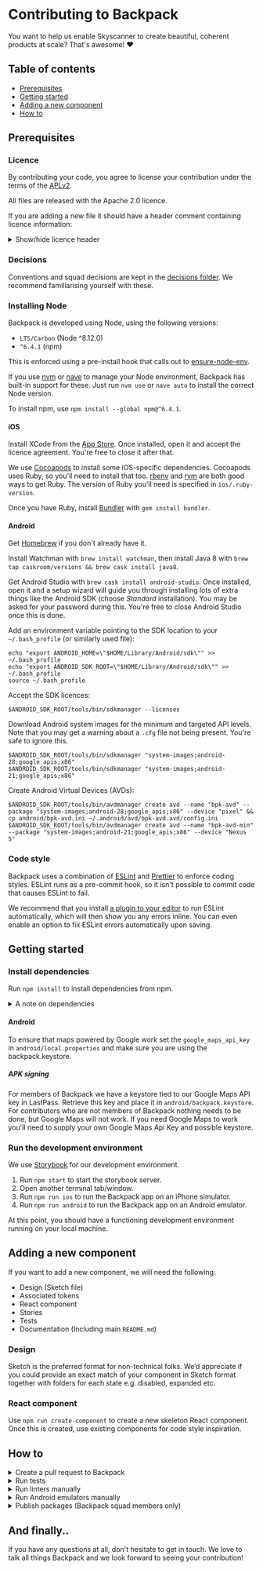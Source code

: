 # Contributing to Backpack

You want to help us enable Skyscanner to create beautiful, coherent products at scale? That's awesome! :heart:

## Table of contents

* [Prerequisites](#prerequisites)
* [Getting started](#getting-started)
* [Adding a new component](#adding-a-new-component)
* [How to](#how-to)

## Prerequisites

### Licence

By contributing your code, you agree to license your contribution under the terms of the [APLv2](./LICENSE).

All files are released with the Apache 2.0 licence.

If you are adding a new file it should have a header comment containing licence information:

<details>
<summary>Show/hide licence header</summary>

```
Backpack - Skyscanner's Design System

Copyright 2018 Skyscanner Ltd

Licensed under the Apache License, Version 2.0 (the "License");
you may not use this file except in compliance with the License.
You may obtain a copy of the License at

  http://www.apache.org/licenses/LICENSE-2.0

Unless required by applicable law or agreed to in writing, software
distributed under the License is distributed on an "AS IS" BASIS,
WITHOUT WARRANTIES OR CONDITIONS OF ANY KIND, either express or implied.
See the License for the specific language governing permissions and
limitations under the License.
```

</details>

### Decisions

Conventions and squad decisions are kept in the [decisions folder](/decisions). We recommend familiarising yourself with these.

### Installing Node

Backpack is developed using Node, using the following versions:

* `LTS/Carbon` (Node ^8.12.0)
* `^6.4.1` (npm)

This is enforced using a pre-install hook that calls out to [ensure-node-env](https://github.com/Skyscanner/ensure-node-env).

If you use [nvm](https://github.com/creationix/nvm) or [nave](https://github.com/isaacs/nave) to manage your Node environment, Backpack has built-in support for these. Just run `nvm use` or `nave auto` to install the correct Node version.

To install npm, use `npm install --global npm@^6.4.1`.

#### iOS

Install XCode from the [App Store](https://itunes.apple.com/gb/app/xcode/id497799835?mt=12). Once installed, open it and accept the licence agreement. You're free to close it after that.

We use [Cocoapods](https://cocoapods.org) to install some iOS-specific dependencies. Cocoapods uses Ruby, so you'll need to install that too. [rbenv](https://github.com/rbenv/rbenv) and [rvm](https://rvm.io/) are both good ways to get Ruby. The version of Ruby you'll need is specified in `ios/.ruby-version`.

Once you have Ruby, install [Bundler](https://bundler.io) with `gem install bundler`.

#### Android

Get [Homebrew](https://brew.sh/) if you don't already have it.

Install Watchman with `brew install watchman`, then install Java 8 with `brew tap caskroom/versions && brew cask install java8`.

Get Android Studio with `brew cask install android-studio`. Once installed, open it and a setup wizard will guide you through installing lots of extra things like the Android SDK (choose *Standard* installation). You may be asked for your password during this. You're free to close Android Studio once this is done.

Add an environment variable pointing to the SDK location to your `~/.bash_profile`
(or similarly used file):

```
echo "export ANDROID_HOME=\"$HOME/Library/Android/sdk\"" >> ~/.bash_profile
echo "export ANDROID_SDK_ROOT=\"$HOME/Library/Android/sdk\"" >> ~/.bash_profile
source ~/.bash_profile
```

Accept the SDK licences:

```
$ANDROID_SDK_ROOT/tools/bin/sdkmanager --licenses
```

Download Android system images for the minimum and targeted API levels. Note that you may get a warning about a `.cfg` file not being present. You're safe to ignore this.

```
$ANDROID_SDK_ROOT/tools/bin/sdkmanager "system-images;android-28;google_apis;x86"
$ANDROID_SDK_ROOT/tools/bin/sdkmanager "system-images;android-21;google_apis;x86"
```
Create Android Virtual Devices (AVDs):

```
$ANDROID_SDK_ROOT/tools/bin/avdmanager create avd --name "bpk-avd" --package "system-images;android-28;google_apis;x86" --device "pixel" && cp android/bpk-avd.ini ~/.android/avd/bpk-avd.avd/config.ini
$ANDROID_SDK_ROOT/tools/bin/avdmanager create avd --name "bpk-avd-min" --package "system-images;android-21;google_apis;x86" --device "Nexus 5"
```

### Code style

Backpack uses a combination of [ESLint](https://eslint.org) and [Prettier](https://prettier.io) to enforce coding styles. ESLint runs as a pre-commit hook, so it isn't possible to commit code that causes ESLint to fail.

We recommend that you install [a plugin to your editor](https://eslint.org/docs/user-guide/integrations#editors) to run ESLint automatically, which will then show you any errors inline. You can even enable an option to fix ESLint errors automatically upon saving.

## Getting started

### Install dependencies

Run `npm install` to install dependencies from npm.

<details>
<summary>A note on dependencies</summary>

Backpack is a multi-package repository, also known as a monorepo. This means that instead of having one code repository for each npm package, we manage them all inside this single repository.

We use [Lerna](https://lernajs.io) to achieve this. Lerna links packages together inside this repo by 'bootstrapping'.

When you run `npm install`, Lerna is bootstrapped automatically as a post-install hook. However, if you change dependencies within a package, you will need to run Lerna manually with `npm run bootstrap`.

</details>

#### Android

To ensure that maps powered by Google work set the `google_maps_api_key` in `android/local.properties` and make sure you are using the backpack.keystore.

##### APK signing

For members of Backpack we have a keystore tied to our Google Maps API key in LastPass. Retrieve this key and place it in `android/backpack.keystore`. For contributors who are not members of Backpack nothing needs to be done, but Google Maps will not work. If you need Google Maps to work you'll need to supply your own Google Maps Api Key and possible keystore.

### Run the development environment

We use [Storybook](https://storybook.js.org/) for our development environment.

1. Run `npm start` to start the storybook server.
2. Open another terminal tab/window.
3. Run `npm run ios` to run the Backpack app on an iPhone simulator.
4. Run `npm run android` to run the Backpack app on an Android emulator.

At this point, you should have a functioning development environment running on your local machine.

## Adding a new component

If you want to add a new component, we will need the following:

- Design (Sketch file)
- Associated tokens
- React component
- Stories
- Tests
- Documentation (Including main `README.md`)

### Design

Sketch is the preferred format for non-technical folks. We’d appreciate if you could provide an exact match of your component in Sketch format together with folders for each state e.g. disabled, expanded etc.

### React component

Use `npm run create-component` to create a new skeleton React component. Once this is created, use existing components for code style inspiration.

## How to

<details>
<summary>Create a pull request to Backpack</summary>

For anything non-trivial, we strongly recommend speaking to somebody from Backpack squad before starting work on a PR. This lets us pass on any advice or knowledge we already have about the work you're proposing. It might even be something we're already working on. After this, follow the steps below.

1. [Fork the repository](https://github.com/Skyscanner/backpack-react-native/fork).
2. Create a new branch.
3. Make your changes.
4. Commit and push your new branch.
5. Submit a [pull request](https://github.com/Skyscanner/backpack-react-native/pulls).
6. Notify someone in Backpack squad or drop a note in #backpack.

Bear in mind that small, incremental pull requests are likely to be reviewed faster.

</details>

<details>
<summary>Run tests</summary>

`npm test` will run all tests. It will pick up any files that end in `-test.js`, so you don't need to do anything to make Jest pick them up.

You can also run the tests in 'watch mode', which means the process will continually run and run tests every time files change. Use `npm run jest:watch` to do this.

</details>

</details>

<details>
<summary>Run linters manually</summary>

* `npm run lint` to lint JS.
* `npm run lint:fix` to lint and try to automatically fix any errors.

</details>

<details>
<summary>Run Android emulators manually</summary>

The setup process detailed in *[Prerequisites](#prerequisites)* created two Android emulators. One with API version 27 and another with 21.

To run these manually, run `npm run android:emulator` or `npm run android:emulator:min` to run API versions 27 and 21 respectively.

</details>

<details>
<summary>Publish packages (Backpack squad members only)</summary>

- Update the [unreleased changelog](/unreleased.md) with every package that has changed, separating out breaking changes (*major*), additions (*minor*) and fixes (*patch*) changes (you should see examples of this in previous entries of the [changelog](/changelog.md)).
  - Some useful commands for determining "what's changed?":
    - `npm run lerna updated`
    - `npm run lerna diff <package-name>`
- Make sure you are an owner of the npm packages (speak to a member of the Backpack squad).
- **Run `npm run release`** (this will run `lerna publish`). Do not run `npm publish`.
- You’ll be asked to specify a new version for every package that has changed. Options are *patch*, *minor* or *major*. These should directly align to the entries you put in the [unreleased changelog](/unreleased.md) in step 1.
- You’ll be asked at the end to confirm. Note you can still exit without making these changes.
- Move entries from [unreleased.md](/unreleased.md) to the [changelog](/changelog.md). Update the package versions for the new changes, and group them under a title with today’s date and a brief summary of what has changed.
- Commit and push to master.

Be aware that if `bpk-tokens` has changed, *all* packages in the repository will be updated as they all depend on `bpk-tokens`. Changing an existing token is almost always worth a "major" release, whereas adding a new token is usually a "minor" release.

When a component is released for the first time on npm, remember to add the component to the Skyscanner organisation through the [npm UI](https://www.npmjs.com/settings/skyscanner/teams/team/backpack-react-native/access).

</details>

## And finally..

If you have any questions at all, don't hesitate to get in touch. We love to talk all things Backpack and we look forward to seeing your contribution!
